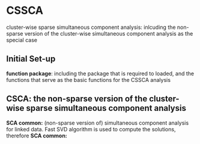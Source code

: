 # CSSCA
cluster-wise sparse simultaneous component analysis: inlcuding the non-sparse version of the cluster-wise simultaneous component analysis as the special case

## Initial Set-up
**function package**: including the package that is required to loaded, and the functions that serve as the basic functions for the CSSCA analysis

## CSCA: the non-sparse version of the cluster-wise sparse simultaneous component analysis
**SCA common:** (non-sparse version of) simultaneous component analysis for linked data. Fast SVD algorithm is used to compute the solutions, therefore 
**SCA common:**
